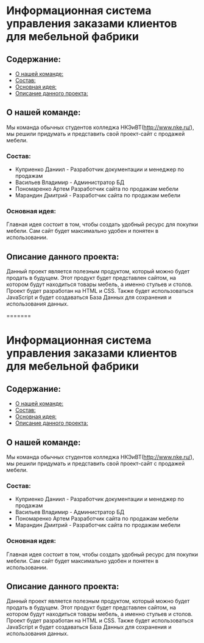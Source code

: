 # Информационная система управления заказами клиентов для мебельной фабрики

## Содержание:
- [О нашей команде:](#o-nas)
- [Состав:](#sostav)
- [Основная идея:](#idea)
- [Описание данного проекта:](#info)

## О нашей команде:

Мы команда обычных студентов колледжа НКЭиВТ(http://www.nke.ru/), мы решили придумать и представить свой проект-сайт с продажей мебели.

### Состав:

- Куприенко Даниил - Разработчик документации и менеджер по продажам
- Васильев Владимир - Администратор БД
- Пономаренко Артем  Разработчик сайта по продажам мебели
- Марандин Дмитрий - Разработчик сайта по продажам мебели

### Основная идея:
Главная идея состоит в том, чтобы создать удобный ресурс для покупки мебели. Сам сайт будет максимально удобен и понятен в использовании.

## Описание данного проекта:

  Данный проект является полезным продуктом, который можно будет продать в будущем. Этот продукт будет представлен сайтом, на котором будут находиться товары мебель, а именно стульев и столов.
  Проект будет разработан на HTML и CSS. Также будет использоваться JavaScript и будет создаваться База Данных для сохранения и использования данных.

=======

# Информационная система управления заказами клиентов для мебельной фабрики

## Содержание:
- [О нашей команде:](#o-nas)
- [Состав:](#sostav)
- [Основная идея:](#idea)
- [Описание данного проекта:](#info)

## О нашей команде:

Мы команда обычных студентов колледжа НКЭиВТ(http://www.nke.ru/), мы решили придумать и представить свой проект-сайт с продажей мебели.

### Состав:

- Куприенко Даниил - Разработчик документации и менеджер по продажам
- Васильев Владимир - Администратор БД
- Пономаренко Артем  Разработчик сайта по продажам мебели
- Марандин Дмитрий - Разработчик сайта по продажам мебели

### Основная идея:
Главная идея состоит в том, чтобы создать удобный ресурс для покупки мебели. Сам сайт будет максимально удобен и понятен в использовании.

## Описание данного проекта:

  Данный проект является полезным продуктом, который можно будет продать в будущем. Этот продукт будет представлен сайтом, на котором будут находиться товары мебель, а именно стульев и столов.
  Проект будет разработан на HTML и CSS. Также будет использоваться JavaScript и будет создаваться База Данных для сохранения и использования данных.

